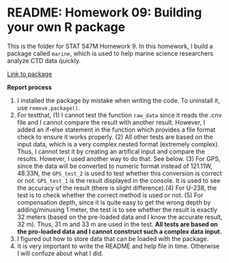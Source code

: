 # README: Homework 09: Building your own R package

This is the folder for STAT 547M Homework 9. In this homework, I build a package called `marine`, which is used to help marine science researchers analyze CTD data quickly.

[Link to package](https://github.com/yuanjisun/STAT547-hw-Sun-Yuanji/tree/master/hw09/marine)

__Report process__

1. I installed the package by mistake when writing the code. To uninstall it, use `remove.package()`.
2. For testthat, (1) I cannot test the function `raw_data` since it reads the .cnv file and I cannot compare the result with another result. However, I added an if-else statement in the function which provides a file format check to ensure it works properly. (2) All other tests are based on the input data, which is a very complex nested format (extremely complex). Thus, I cannot test it by creating an artifical input and compare the results. However, I used another way to do that. See below. (3) For GPS, since the data will be converted to numeric format instead of 121.11W, 48.33N, the `GPS_test_2` is used to test whether this conversion is correct or not. `GPS_test_1` is the result displayed in the console. It is used to see the accuracy of the result (there is slight difference).(4) For U-238, the test is to check whether the correct method is used or not. (5) For compensation depth, since it is quite easy to get the wrong depth by adding/minusing 1 meter, the test is to see whether the result is exactly 32 meters (based on the pre-loaded data and I know the accurate result, 32 m). Thus, 31 m and 33 m are used in the test. __All tests are based on the pro-loaded data and I cannot construct such a complex data input.__
3. I figured out how to store data that can be loaded with the package.
4. It is very important to write the README and help file in time. Otherwise I will confuze about what I did.
